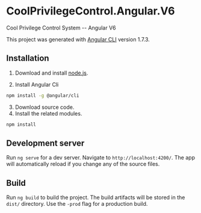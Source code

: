 # CoolPrivilegeControl.Angular.V6
Cool Privilege Control System -- Angular V6

This project was generated with [Angular CLI](https://github.com/angular/angular-cli) version 1.7.3.

## Installation

1. Download and install [node.js](https://nodejs.org/en/).

2. Install Angular Cli
```bash
npm install -g @angular/cli
```
3. Download source code.
4. Install the related modules.
```bash
npm install
```

## Development server

Run `ng serve` for a dev server. Navigate to `http://localhost:4200/`. The app will automatically reload if you change any of the source files.

## Build

Run `ng build` to build the project. The build artifacts will be stored in the `dist/` directory. Use the `-prod` flag for a production build.
